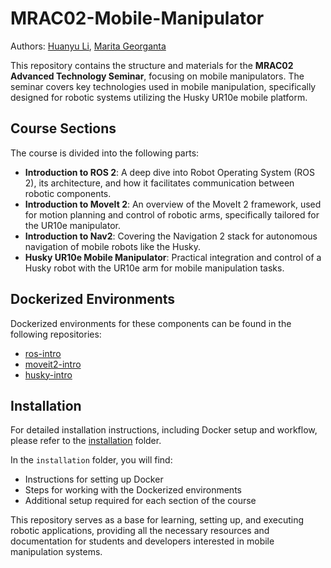 # MRAC02-Mobile-Manipulator
Authors: [Huanyu Li](https://github.com/HuanyuL), [Marita Georganta](https://github.com/maritaganta)

This repository contains the structure and materials for the **MRAC02 Advanced Technology Seminar**, focusing on mobile manipulators. The seminar covers key technologies used in mobile manipulation, specifically designed for robotic systems utilizing the Husky UR10e mobile platform.

## Course Sections
The course is divided into the following parts:
- **Introduction to ROS 2**: A deep dive into Robot Operating System (ROS 2), its architecture, and how it facilitates communication between robotic components.
- **Introduction to MoveIt 2**: An overview of the MoveIt 2 framework, used for motion planning and control of robotic arms, specifically tailored for the UR10e manipulator.
- **Introduction to Nav2**: Covering the Navigation 2 stack for autonomous navigation of mobile robots like the Husky.
- **Husky UR10e Mobile Manipulator**: Practical integration and control of a Husky robot with the UR10e arm for mobile manipulation tasks.

## Dockerized Environments
Dockerized environments for these components can be found in the following repositories:
- [ros-intro](https://github.com/MRAC-IAAC/MRAC-docker-for-ROS-practice/tree/main/examples)
- [moveit2-intro](https://github.com/MRAC-IAAC/moveit2-introduction)
- [husky-intro](#)

## Installation
For detailed installation instructions, including Docker setup and workflow, please refer to the [installation](./installation/) folder.

In the `installation` folder, you will find:
- Instructions for setting up Docker
- Steps for working with the Dockerized environments
- Additional setup required for each section of the course

This repository serves as a base for learning, setting up, and executing robotic applications, providing all the necessary resources and documentation for students and developers interested in mobile manipulation systems.
